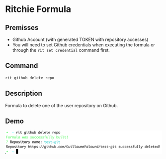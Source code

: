 # Ritchie Formula

## Premisses

- Github Account (with generated TOKEN with repository accesses)
- You will need to set Github credentials when executing the formula or through the `rit set credential` command first.

## Command

```bash
rit github delete repo
```

## Description

Formula to delete one of the user repository on Github.

## Demo

<img class="special-img-class" src="/docs/img/rit-github-delete-repo.png"/>
